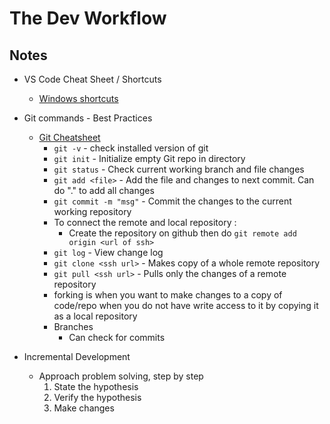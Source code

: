 # The Dev Workflow

## Notes

* VS Code Cheat Sheet / Shortcuts
  * [Windows shortcuts](/Week_1/Day_1/keyboard-shortcuts-windows.pdf)
  
* Git commands - Best Practices
  * [Git Cheatsheet](/Week_1/Day_1/git-cheat-sheet.pdf)
    * ``` git -v ``` - check installed version of git
    * ``` git init ``` - Initialize empty Git repo in directory
    * ``` git status ``` - Check current working branch and file changes 
    * ``` git add <file> ``` - Add the file and changes to next commit. Can do "." to add all changes
    * ``` git commit -m "msg" ``` - Commit the changes to the current working repository
    * To connect the remote and local repository : 
      * Create the repository on github then do ``` git remote add origin <url of ssh> ```
    * ``` git log ``` - View change log
    * ``` git clone <ssh url> ``` - Makes copy of a whole remote repository
    * ``` git pull <ssh url> ``` - Pulls only the changes of a remote repository
    * forking is when you want to make changes to a copy of code/repo when you do not have write access to it by copying it as a local repository
    * Branches
      * Can check for commits
  
* Incremental Development
  * Approach problem solving, step by step
    1. State the hypothesis
    2. Verify the hypothesis
    3. Make changes